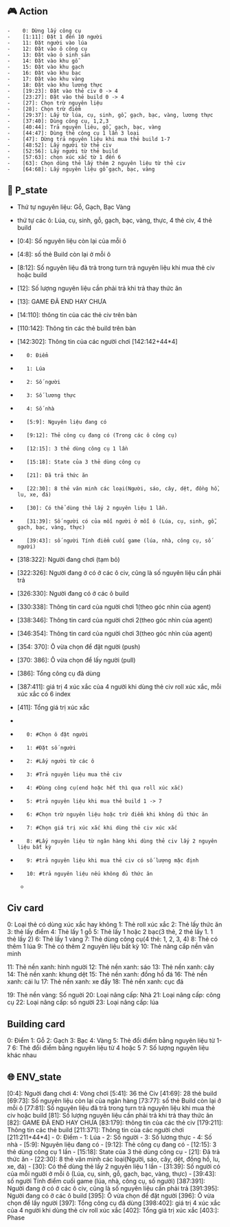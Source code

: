 ## :video_game: Action
    -    0: Dừng lấy công cụ
    -    [1:11]: Đặt 1 đến 10 người
    -    11: Đặt người vào lúa
    -    12: Đặt vào ô công cụ
    -    13: Đặt vào ô sinh sản
    -    14: Đặt vào khu gỗ
    -    15: Đặt vào khu gạch
    -    16: Đặt vào khu bạc
    -    17: Đặt vào khu vàng
    -    18: Đặt vào khu lương thực
    -    [19:23]: Đặt vào thẻ civ 0 -> 4
    -    [23:27]: Đặt vào thẻ build 0 -> 4
    -    [27]: Chọn trừ nguyên liệu
    -    [28]: Chọn trừ điểm
    -    [29:37]: Lấy từ lúa, cụ, sinh, gỗ, gạch, bạc, vàng, lương thực
    -    [37:40]: Dùng công cụ, 1,2,3
    -    [40:44]: Trả nguyên liêu, gỗ, gạch, bạc, vàng
    -    [44:47]: Dùng thẻ công cụ 1 lần 3 loại
    -    [47]: Dừng trả nguyên liệu khi mua thẻ build 1-7
    -    [48:52]: Lấy người từ thẻ civ
    -    [52:56]: Lấy người từ thẻ build
    -    [57:63]: chọn xúc xắc từ 1 đến 6
    -    [63]: Chọn dùng thẻ lấy thêm 2 nguyên liệu từ thẻ civ
    -    [64:68]: Lấy nguyên liệu gỗ gạch, bạc, vàng
  
  
  
## :bust_in_silhouette: P_state
  -    Thứ tự nguyên liệu: Gỗ, Gạch, Bạc Vàng
  -    thứ tự các ô: Lúa, cụ, sinh, gỗ, gạch, bạc, vàng, thực, 4 thẻ civ, 4 thẻ build
  -    [0:4]: Số nguyên liệu còn lại của mỗi ô
  -    [4:8]: số thẻ Build còn lại ở mỗi ô
  -    [8:12]: Số nguyên liệu đã trả trong turn trả nguyên liệu khi mua thẻ civ hoặc build
  -    [12]: Số lượng nguyên liệu cần phải trả khi trả thay thức ăn
  -    [13]: GAME ĐÃ END HAY CHƯA
  -    [14:110]: thông tin của các thẻ civ trên bàn
  -    [110:142]: Thông tin các thẻ build trên bàn
  -    [142:302]: Thông tin của các người chơi [142:142+44*4]
  -        0: Điểm 
  -        1: Lúa
  -        2: Số người
  -        3: Số lương thực
  -        4: Số nhà
  -        [5:9]: Nguyên liệu đang có
  -        [9:12]: Thẻ công cụ đang có (Trong các ô công cụ)
  -        [12:15]: 3 thẻ dùng công cụ 1 lần
  -        [15:18]: State của 3 thẻ dùng công cụ
  -        [21]: Đã trả thức ăn
  -        [22:30]: 8 thẻ văn minh các loại(Người, sáo, cây, dệt, đồng hồ, lu, xe, đá)
  -        [30]: Có thể dùng thẻ lấy 2 nguyên liệu 1 lần.
  -        [31:39]: Số người có của mỗi người ở mỗi ô (Lúa, cụ, sinh, gỗ, gạch, bạc, vàng, thực)
  -        [39:43]: số người Tính điểm cuối game (lúa, nhà, công cụ, số người)
  -    [318:322]: Người đang chơi (tạm bỏ)
  -    [322:326]: Người đang ở có ở các ô civ, cũng là số nguyên liệu cần phải trả
  -    [326:330]: Người đang có ở các ô build
  -    [330:338]: Thông tin card của người chơi 1(theo góc nhìn của agent)
  -    [338:346]: Thông tin card của người chơi 2(theo góc nhìn của agent)
  -    [346:354]: Thông tin card của người chơi 3(theo góc nhìn của agent)

  -    [354: 370]: Ô vừa chọn để đặt người (push)
  -    [370: 386]: Ô vừa chọn để lấy người (pull)
  -    [386]: Tổng công cụ đã dùng

  -    [387:411]: giá trị 4 xúc xắc của 4 người khi dùng thẻ civ roll xúc xắc, mỗi xúc xắc có 6 index
  -    [411]: Tổng giá trị xúc xắc
  -    [412:423]: Phase (có 11 phase)
  -        0: #Chọn ô đặt người
  -        1: #Đặt số người
  -        2: #Lấy người từ các ô
  -        3: #Trả nguyên liệu mua thẻ civ
  -        4: #Dùng công cụ(end hoặc hết thì qua roll xúc xắc)
  -        5: #trả nguyên liệu khi mua thẻ build 1 -> 7
  -        6: #Chọn trừ nguyên liệu hoặc trừ điểm khi không đủ thức ăn
  -        7: #Chọn giá trị xúc xắc khi dùng thẻ civ xúc xắc
  -        8: #Lấy nguyên liệu từ ngân hàng khi dùng thẻ civ lấy 2 nguyên liệu bất kỳ
  -        9: #trả nguyên liệu khi mua thẻ civ có số lượng mặc định
  -        10: #trả nguyên liệu nếu không đủ thức ăn
    -         
  
  
  
## Civ card

  0: Loại thẻ có dùng xúc xắc hay không
  1: Thẻ roll xúc xắc
  2: Thẻ lấy thức ăn
  3: thẻ lấy điểm
  4: Thẻ lấy 1 gỗ
  5: Thẻ lấy 1 hoặc 2 bạc(3 thẻ, 2 thẻ lấy 1. 1 thẻ lấy 2)
  6: Thẻ lấy 1 vàng
  7: Thẻ dùng công cụ(4 thẻ: 1, 2, 3, 4)
  8: Thẻ có thêm 1 lúa
  9: Thẻ có thêm 2 nguyên liệu bất kỳ
  10: Thẻ nâng cấp nền văn minh

  11: Thẻ nền xanh: hình người
  12: Thẻ nền xanh: sáo
  13: Thẻ nền xanh: cây
  14: Thẻ nền xanh: khung dệt
  15: Thẻ nền xanh: đồng hồ đá
  16: Thẻ nền xanh: cái lu
  17: Thẻ nền xanh: xe đẩy
  18: Thẻ nền xanh: cục đá

  19: Thẻ nền vàng: Số nguời
  20: Loại nâng cấp: Nhà
  21: Loại nâng cấp: công cụ
  22: Loại nâng cấp: số người
  23: Loại nâng cấp: lúa
       
  
## Building card

  
  0: Điểm
  1: Gỗ
  2: Gạch
  3: Bạc
  4: Vàng
  5: Thẻ đổi điểm bằng nguyên liệu từ 1-7
  6: Thẻ đổi điểm bằng nguyên liệu từ 4 hoặc 5
  7: Số lượng nguyên liệu khác nhau
  
## :globe_with_meridians: ENV_state
  [0:4]: Nguời đang chơi
  4: Vòng chơi
  [5:41]: 36 thẻ Civ
  [41:69]: 28 thẻ build
  [69:73]: Số nguyên liệu còn lại của ngân hàng
  [73:77]: số thẻ Build còn lại ở mỗi ô
  [77:81]: Số nguyên liệu đã trả trong turn trả nguyên liệu khi mua thẻ civ hoặc build
  [81]: Số lượng nguyên liệu cần phải trả khi trả thay thức ăn
  [82]: GAME ĐÃ END HAY CHƯA
  [83:179]: thông tin của các thẻ civ
  [179:211]: Thông tin các thẻ build
  [211:371]: Thông tin của các người chơi [211:211+44*4]
       -    0: Điểm
       -    1: Lúa
       -    2: Số người
       -    3: Số lương thực
       -    4: Số nhà
       -    [5:9]: Nguyên liệu đang có
       -    [9:12]: Thẻ công cụ đang có
       -    [12:15]: 3 thẻ dùng công cụ 1 lần
       -    [15:18]: State của 3 thẻ dùng công cụ
       -    [21]: Đã trả thức ăn
       -    [22:30]: 8 thẻ văn minh các loại(Người, sáo, cây, dệt, đồng hồ, lu, xe, đá)
       -    [30]: Có thể dùng thẻ lấy 2 nguyên liệu 1 lần
       -    [31:39]: Số người có của mỗi người ở mỗi ô (Lúa, cụ, sinh, gỗ, gạch, bạc, vàng, thực)
       -    [39:43]: số người Tính điểm cuối game (lúa, nhà, công cụ, số người)
  [387:391]: Người đang ở có ở các ô civ, cũng là số nguyên liệu cần phải trả
  [391:395]: Người đang có ở các ô build
  [395]: Ô vừa chọn để đặt người
  [396]: Ô vừa chọn để lấy người
  [397]: Tổng công cụ đã dùng
  [398:402]: giá trị 4 xúc xắc của 4 người khi dùng thẻ civ roll xúc xắc
  [402]: Tổng giá trị xúc xắc
  [403:]: Phase 
       
       